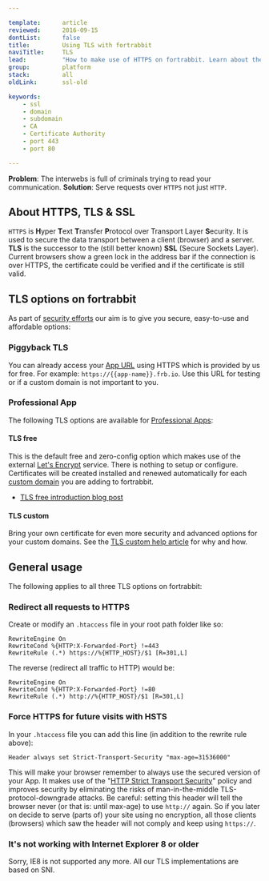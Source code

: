 ```yaml
---

template:      article
reviewed:      2016-09-15
dontList:      false
title:         Using TLS with fortrabbit
naviTitle:     TLS
lead:          "How to make use of HTTPS on fortrabbit. Learn about the three options."
group:         platform
stack:         all
oldLink:       ssl-old

keywords:
    - ssl
    - domain
    - subdomain
    - CA
    - Certificate Authority
    - port 443
    - port 80

---
```


**Problem**: The interwebs is full of criminals trying to read your communication.
**Solution**: Serve requests over `HTTPS` not just `HTTP`.


## About HTTPS, TLS & SSL

`HTTPS` is **H**yper **T**ext **T**ransfer **P**rotocol over Transport Layer **S**ecurity. It is used to secure the data transport between a client (browser) and a server. **TLS** is the successor to the (still better known) **SSL** (Secure Sockets Layer). Current browsers show a green lock in the address bar if the connection is over HTTPS, the certificate could be verified and if the certificate is still valid.


## TLS options on fortrabbit

As part of [security efforts](/security) our aim is to give you secure, easy-to-use and affordable options:


### Piggyback TLS

You can already access your [App URL](app#toc-app-url) using HTTPS which is provided by us for free. For example: `https://{{app-name}}.frb.io`. Use this URL for testing or if a custom domain is not important to you.

### Professional App

The following TLS options are available for [Professional Apps](app-pro):

#### TLS free

This is the default free and zero-config option which makes use of the external [Let's Encrypt](https://letsencrypt.org/) service. There is nothing to setup or configure. Certificates will be created installed and renewed automatically for each [custom domain](/domains) you are adding to fortrabbit.

* [TLS free introduction blog post](https://blog.fortrabbit.com/tls-free-launched)

#### TLS custom

Bring your own certificate for even more security and advanced options for your custom domains. See the [TLS custom help article](/tls-custom-pro) for why and how.

<!--

TODO: write about SSL & TLS for Universal Apps

### Universal App

#### Play App

The above "TLS free" is available for all "Side Project" and "Work" Apps.


-->


## General usage

The following applies to all three TLS options on fortrabbit:


### Redirect all requests to HTTPS

Create or modify an `.htaccess` file in your root path folder like so:

```plain
RewriteEngine On
RewriteCond %{HTTP:X-Forwarded-Port} !=443
RewriteRule (.*) https://%{HTTP_HOST}/$1 [R=301,L]
```

The reverse (redirect all traffic to HTTP) would be:

```plain
RewriteEngine On
RewriteCond %{HTTP:X-Forwarded-Port} !=80
RewriteRule (.*) http://%{HTTP_HOST}/$1 [R=301,L]
```

### Force HTTPS for future visits with HSTS

In your `.htaccess` file you can add this line (in addition to the rewrite rule above):

```plain
Header always set Strict-Transport-Security "max-age=31536000"
```

This will make your browser remember to always use the secured version of your App. It makes use of the "[HTTP Strict Transport Security](https://en.wikipedia.org/wiki/HTTP_Strict_Transport_Security)" policy and improves security by eliminating the risks of man-in-the-middle TLS-protocol-downgrade attacks. Be careful: setting this header will tell the browser never (or that is: until max-age) to use `http://` again. So if you later on decide to serve (parts of) your site using no encryption, all those clients (browsers) which saw the header will not comply and keep using `https://`.

### It's not working with Internet Explorer 8 or older

Sorry, IE8 is not supported any more. All our TLS implementations are based on SNI.
